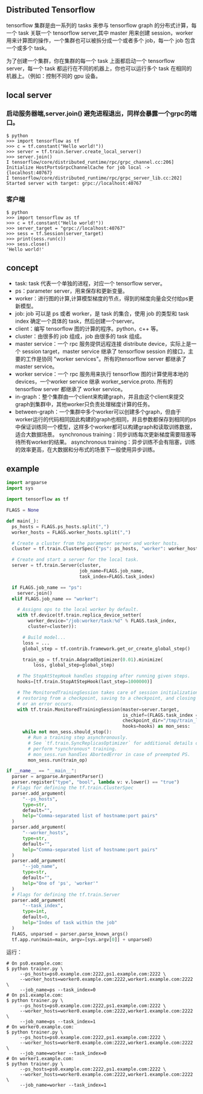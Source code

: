 ## Distributed Tensorflow 
tensorflow 集群是由一系列的 tasks 来参与 tensorflow graph 的分布式计算，每一个 task 关联一个 tensorflow server,其中 master 用来创建 session，worker 用来计算图的操作，一个集群也可以被拆分成一个或者多个 job，每一个 job 包含一个或多个 task。

为了创建一个集群，你在集群的每一个 task 上面都启动一个 tensorflow server，每一个 task 都运行在不同的机器上，你也可以运行多个 task    在相同的机器上。（例如：控制不同的 gpu 设备。

## local server
### 启动服务器端,server.join() 避免进程退出，同样会暴露一个grpc的端口。
```
$ python
>>> import tensorflow as tf
>>> c = tf.constant("Hello world!"))
>>> server = tf.train.Server.create_local_server()
>>> server.join()  
I tensorflow/core/distributed_runtime/rpc/grpc_channel.cc:206] Initialize HostPortsGrpcChannelCache for job local -> {localhost:40767}
I tensorflow/core/distributed_runtime/rpc/grpc_server_lib.cc:202] Started server with target: grpc://localhost:40767
```
### 客户端
```
$ python
>>> import tensorflow as tf
>>> c = tf.constant("Hello world!"))
>>> server_target = "grpc://localhost:40767"
>>> sess = tf.Session(server_target)
>>> print(sess.run(c))
>>> sess.close()  
'Hello world!'
```

## concept

- task: task 代表一个单独的进程，对应一个 tensorflow server。
- ps：parameter server，用来保存和更新变量。
- worker：进行图的计算,计算模型梯度的节点，得到的梯度向量会交付给ps更新模型。
- job: job 可以是 ps 或者 worker，是 task 的集合，使用 job 的类型和 task index 确定一个具体的 task，然后创建一个server。
- client：编写 tensorflow 图的计算的程序。python，c++ 等。
- cluster：由很多的 job 组成，job 由很多的 task 组成。
- master service：一个 rpc 服务提供远程连接 distribute device，实际上是一个 session target，master service 继承了 tensorflow session 的接口，主要的工作是协同 "worker services"。所有的tensorflow server 都继承了 master service。
- worker service：一个 rpc 服务用来执行 tensorflow 图的计算使用本地的 devices，一个worker service 继承 worker_service.proto. 所有的tensorflow server 都继承了 worker service。
- in-graph：整个集群由一个client来构建graph，并且由这个client来提交graph到集群中，其他worker只负责处理梯度计算的任务。
- between-graph：一个集群中多个worker可以创建多个graph，但由于worker运行的代码相同因此构建的graph也相同，并且参数都保存到相同的ps中保证训练同一个模型，这样多个worker都可以构建graph和读取训练数据，适合大数据场景。
synchronous training：同步训练每次更新梯度需要阻塞等待所有worker的结果。
asynchronous training：异步训练不会有阻塞，训练的效率更高，在大数据和分布式的场景下一般使用异步训练。

## example 
```python
import argparse
import sys

import tensorflow as tf

FLAGS = None

def main(_):
  ps_hosts = FLAGS.ps_hosts.split(",")
  worker_hosts = FLAGS.worker_hosts.split(",")

  # Create a cluster from the parameter server and worker hosts.
  cluster = tf.train.ClusterSpec({"ps": ps_hosts, "worker": worker_hosts})

  # Create and start a server for the local task.
  server = tf.train.Server(cluster,
                           job_name=FLAGS.job_name,
                           task_index=FLAGS.task_index)

  if FLAGS.job_name == "ps":
    server.join()
  elif FLAGS.job_name == "worker":

    # Assigns ops to the local worker by default.
    with tf.device(tf.train.replica_device_setter(
        worker_device="/job:worker/task:%d" % FLAGS.task_index,
        cluster=cluster)):

      # Build model...
      loss = ...
      global_step = tf.contrib.framework.get_or_create_global_step()

      train_op = tf.train.AdagradOptimizer(0.01).minimize(
          loss, global_step=global_step)

    # The StopAtStepHook handles stopping after running given steps.
    hooks=[tf.train.StopAtStepHook(last_step=1000000)]

    # The MonitoredTrainingSession takes care of session initialization,
    # restoring from a checkpoint, saving to a checkpoint, and closing when done
    # or an error occurs.
    with tf.train.MonitoredTrainingSession(master=server.target,
                                           is_chief=(FLAGS.task_index == 0),
                                           checkpoint_dir="/tmp/train_logs",
                                           hooks=hooks) as mon_sess:
      while not mon_sess.should_stop():
        # Run a training step asynchronously.
        # See `tf.train.SyncReplicasOptimizer` for additional details on how to
        # perform *synchronous* training.
        # mon_sess.run handles AbortedError in case of preempted PS.
        mon_sess.run(train_op)

if __name__ == "__main__":
  parser = argparse.ArgumentParser()
  parser.register("type", "bool", lambda v: v.lower() == "true")
  # Flags for defining the tf.train.ClusterSpec
  parser.add_argument(
      "--ps_hosts",
      type=str,
      default="",
      help="Comma-separated list of hostname:port pairs"
  )
  parser.add_argument(
      "--worker_hosts",
      type=str,
      default="",
      help="Comma-separated list of hostname:port pairs"
  )
  parser.add_argument(
      "--job_name",
      type=str,
      default="",
      help="One of 'ps', 'worker'"
  )
  # Flags for defining the tf.train.Server
  parser.add_argument(
      "--task_index",
      type=int,
      default=0,
      help="Index of task within the job"
  )
  FLAGS, unparsed = parser.parse_known_args()
  tf.app.run(main=main, argv=[sys.argv[0]] + unparsed)
```
运行：
```
# On ps0.example.com:
$ python trainer.py \
     --ps_hosts=ps0.example.com:2222,ps1.example.com:2222 \
     --worker_hosts=worker0.example.com:2222,worker1.example.com:2222 \
     --job_name=ps --task_index=0
# On ps1.example.com:
$ python trainer.py \
     --ps_hosts=ps0.example.com:2222,ps1.example.com:2222 \
     --worker_hosts=worker0.example.com:2222,worker1.example.com:2222 \
     --job_name=ps --task_index=1
# On worker0.example.com:
$ python trainer.py \
     --ps_hosts=ps0.example.com:2222,ps1.example.com:2222 \
     --worker_hosts=worker0.example.com:2222,worker1.example.com:2222 \
     --job_name=worker --task_index=0
# On worker1.example.com:
$ python trainer.py \
     --ps_hosts=ps0.example.com:2222,ps1.example.com:2222 \
     --worker_hosts=worker0.example.com:2222,worker1.example.com:2222 \
     --job_name=worker --task_index=1
```


